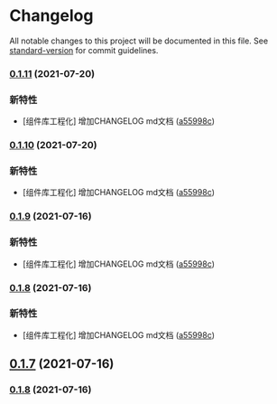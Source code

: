 # Changelog

All notable changes to this project will be documented in this file. See [standard-version](https://github.com/conventional-changelog/standard-version) for commit guidelines.

### [0.1.11](https://github.com/kobehhh/my-comp/compare/v0.1.4...v0.1.11) (2021-07-20)


### 新特性

* [组件库工程化] 增加CHANGELOG md文档 ([a55998c](http://gitlab.cmss.com/BI/my-comp/commit/a55998c60ffc72b66d3abb609e755c92d1fb292c))

### [0.1.10](https://github.com/kobehhh/my-comp/compare/v0.1.4...v0.1.10) (2021-07-20)


### 新特性

* [组件库工程化] 增加CHANGELOG md文档 ([a55998c](http://gitlab.cmss.com/BI/my-comp/commit/a55998c60ffc72b66d3abb609e755c92d1fb292c))

### [0.1.9](https://github.com/kobehhh/my-comp/compare/v0.1.4...v0.1.9) (2021-07-16)


### 新特性

* [组件库工程化] 增加CHANGELOG md文档 ([a55998c](http://gitlab.cmss.com/BI/my-comp/commit/a55998c60ffc72b66d3abb609e755c92d1fb292c))

### [0.1.8](https://github.com/kobehhh/my-comp/compare/v0.1.4...v0.1.8) (2021-07-16)


### 新特性

* [组件库工程化] 增加CHANGELOG md文档 ([a55998c](http://gitlab.cmss.com/BI/my-comp/commit/a55998c60ffc72b66d3abb609e755c92d1fb292c))

## [0.1.7](https://github.com/kobehhh/my-comp/compare/v0.1.4...v0.1.7) (2021-07-16)



### [0.1.8](https://github.com/kobehhh/my-comp/compare/v0.1.4...v0.1.8) (2021-07-16)
